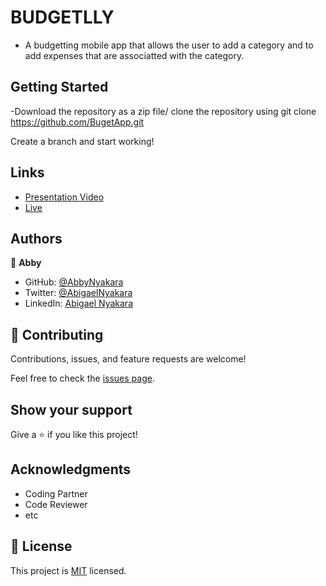 # BUDGETLLY
- A budgetting mobile app that allows the user to add a category and to add expenses that are associatted with the category.

## Getting Started
-Download the repository as a zip file/ clone the repository using 
git clone https://github.com/BugetApp.git

Create a branch and start working!

## Links
 - [Presentation Video](https://www.loom.com/share/46aa1945875b43e1938cdea5442af9e8)
 - [Live](https://calm-spire-10060.herokuapp.com/)

## Authors

👤 **Abby**

- GitHub: [@AbbyNyakara](https://github.com/AbbyNyakara)
- Twitter: [@AbigaelNyakara](https://twitter.com/AbbyNyakara)
- LinkedIn: [Abigael Nyakara](https://linkedin.com/in/AbbyNyakara)


## 🤝 Contributing

Contributions, issues, and feature requests are welcome!

Feel free to check the [issues page](../../issues/).

## Show your support

Give a ⭐️ if you like this project!

## Acknowledgments

- Coding Partner
- Code Reviewer
- etc

## 📝 License

This project is [MIT](https://spdx.org/licenses/MIT.html) licensed.